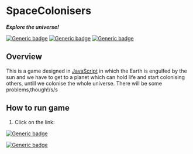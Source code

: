 # SpaceColonisers 

_**Explore the universe!**_

[![Generic badge](https://img.shields.io/badge/Programming_Language-JavaScript-brightgreen.svg)](https://www.oracle.com/java/technologies/)
[![Generic badge](https://img.shields.io/badge/Game_Website-click_here-brightgreen.svg)](https://somePythonProgrammer.github.io/SpaceColonisers)
[![Generic badge](https://img.shields.io/badge/Status-Work_in_progress-red.svg)](https://user-images.githubusercontent.com/74598401/115232433-51f03480-a134-11eb-8f58-f14b52d9e230.png)


## Overview
This is a game designed in [JavaScript](https://www.oracle.com/java/technologies/) in which the Earth is engulfed by the sun and we have to get to a planet which can hold life and start colonising others, untill we colonise the whole universe. There will be some problems,though!/s/s 

## How to run game

1. Click on the link:

[![Generic badge](https://img.shields.io/badge/Warning-Work_in_progress-red.svg)](https://user-images.githubusercontent.com/74598401/115232433-51f03480-a134-11eb-8f58-f14b52d9e230.png)

[![Generic badge](https://img.shields.io/badge/To_play-Click_me-brightgreen.svg)](https://somePythonProgrammer.github.io/SpaceColonisers)